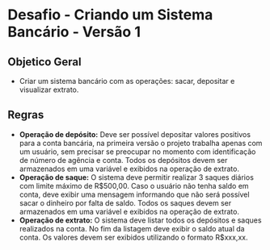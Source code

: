 # Desafio - Criando um Sistema Bancário - Versão 1

## Objetico Geral

- Criar um sistema bancário com as operações: sacar, depositar e visualizar extrato.

## Regras
- <b>Operação de depósito:</b> Deve ser possível depositar valores positivos para a conta bancária, na primeira versão o projeto trabalha apenas com um usuário, sem precisar se preocupar no momento com identificação de número de agência e conta. Todos os depósitos devem ser armazenados em uma variável e exibidos na operação de extrato.
- <b>Operação de saque:</b> O sistema deve permitir realizar 3 saques diários com limite máximo de R$500,00. Caso o usuário não tenha saldo em conta, deve exibir uma mensagem informando que não será possível sacar o dinheiro por falta de saldo. Todos os saques devem ser armazenados em uma variável e exibidos na operação de extrato.
- <b>Operação de extrato:</b> O sistema deve listar todos os depósitos e saques realizados na conta. No fim da listagem deve exibir o saldo atual da conta. Os valores devem ser exibidos utilizando o formato R$xxx,xx.



